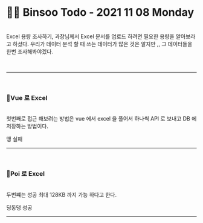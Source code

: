 
<br/><br/>

# 👩‍💻 Binsoo Todo - 2021 11 08 Monday
<br>
Excel 용량 조사하기, 과장님께서 Excel 문서를 업로드 하려면 필요한 용량을 알아보라고 하셨다. 우리가 데이터 분석 할 때 쓰는 데이터가 많은 것은 알지만 ,, 그 데이터들을 한번 조사해봐야겠다.

<br><hr/><br> 

### 🔸Vue 로 Excel
<br> 
첫번째로 접근 해보려는 방법은 vue 에서 excel 을 풀어서 하나씩 API 로 보내고 DB 에 저장하는 방법이다.

땡 실패
<br><hr/><br>
 
### 🔸Poi 로 Excel
<br> 
두번쨰는 성공 최대  128KB 까지 가능 하다고 한다.

딩동댕 성공
<br><hr/><br>
